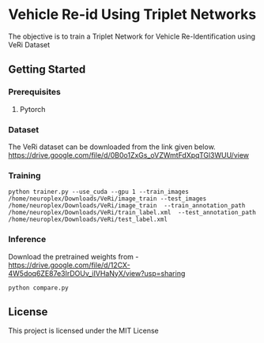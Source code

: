 # Vehicle Re-id Using Triplet Networks
The objective is to train a Triplet Network for Vehicle Re-Identification using VeRi Dataset

## Getting Started
### Prerequisites
1. Pytorch


### Dataset
The VeRi dataset can be downloaded from the link given below.
 https://drive.google.com/file/d/0B0o1ZxGs_oVZWmtFdXpqTGl3WUU/view
 
 
### Training

```
python trainer.py --use_cuda --gpu 1 --train_images /home/neuroplex/Downloads/VeRi/image_train --test_images /home/neuroplex/Downloads/VeRi/image_train  --train_annotation_path /home/neuroplex/Downloads/VeRi/train_label.xml  --test_annotation_path /home/neuroplex/Downloads/VeRi/test_label.xml
```

### Inference
Download the pretrained weights from -
https://drive.google.com/file/d/12CX-4W5doq6ZE87e3IrDOUv_iIVHaNyX/view?usp=sharing

```
python compare.py
```

## License
This project is licensed under the MIT License 
